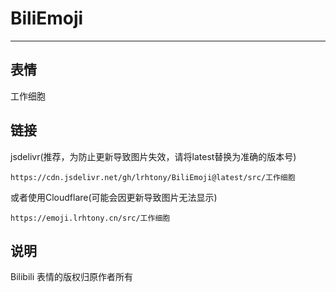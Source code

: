# BiliEmoji
---
## 表情
工作细胞
## 链接
jsdelivr(推荐，为防止更新导致图片失效，请将latest替换为准确的版本号)
```
https://cdn.jsdelivr.net/gh/lrhtony/BiliEmoji@latest/src/工作细胞
```
或者使用Cloudflare(可能会因更新导致图片无法显示)
```
https://emoji.lrhtony.cn/src/工作细胞
```
## 说明
Bilibili 表情的版权归原作者所有
